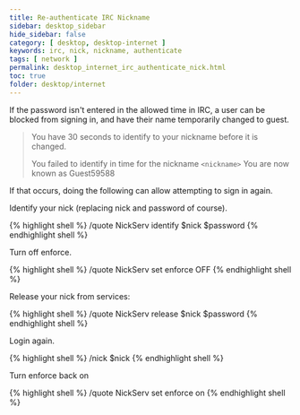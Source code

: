 ```yaml
---
title: Re-authenticate IRC Nickname
sidebar: desktop_sidebar
hide_sidebar: false
category: [ desktop, desktop-internet ]
keywords: irc, nick, nickname, authenticate
tags: [ network ]
permalink: desktop_internet_irc_authenticate_nick.html
toc: true
folder: desktop/internet
---
```


If the password isn't entered in the allowed time in IRC, a user can be blocked from signing in, and have their name temporarily changed to guest.

> You have 30 seconds to identify to your nickname before it is changed.
>
> You failed to identify in time for the nickname ```<nickname>```
> You are now known as Guest59588

If that occurs, doing the following can allow attempting to sign in again.

Identify your nick (replacing nick and password of course).

{% highlight shell %}
/quote NickServ identify $nick $password
{% endhighlight shell %}

Turn off enforce.

{% highlight shell %}
/quote NickServ set enforce OFF
{% endhighlight shell %}

Release your nick from services:

{% highlight shell %}
/quote NickServ release $nick $password
{% endhighlight shell %}

Login again.

{% highlight shell %}
/nick $nick
{% endhighlight shell %}

Turn enforce back on

{% highlight shell %}
/quote NickServ set enforce on
{% endhighlight shell %}
